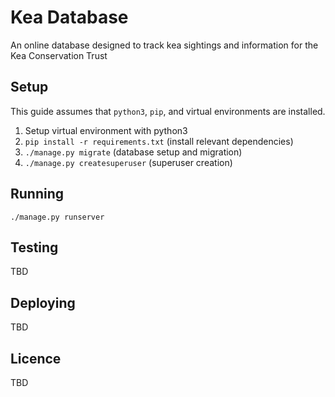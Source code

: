 # Kea Database
An online database designed to track kea sightings and information for the Kea Conservation Trust


## Setup
This guide assumes that `python3`, `pip`, and virtual environments are installed.
1. Setup virtual environment with python3
2. `pip install -r requirements.txt` (install relevant dependencies)
3. `./manage.py migrate` (database setup and migration)
4. `./manage.py createsuperuser` (superuser creation) 


## Running
`./manage.py runserver`


## Testing
TBD


## Deploying
TBD


## Licence
TBD
